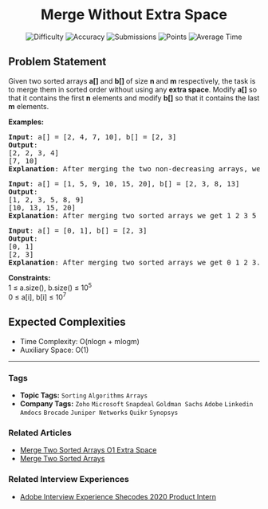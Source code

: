 <h1 align="center">Merge Without Extra Space</h1>

<p align="center">
  <img alt="Difficulty" title="Difficulty" src="https://custom-icon-badges.demolab.com/badge/Difficulty: Medium-1F222E?style=for-the-badge&logoColor=white&logo=fire"/>
  <img alt="Accuracy" title="Accuracy" src="https://custom-icon-badges.demolab.com/badge/Accuracy: 32.01%25-1F222E?style=for-the-badge&logoColor=white&logo=target"/>
  <img alt="Submissions" title="Submissions" src="https://custom-icon-badges.demolab.com/badge/Submissions: 306K+-1F222E?style=for-the-badge&logoColor=white&logo=repo"/>
  <img alt="Points" title="Points" src="https://custom-icon-badges.demolab.com/badge/Points: 4-1F222E?style=for-the-badge&logoColor=white&logo=award"/>
  <img alt="Average Time" title="Average Time" src="https://custom-icon-badges.demolab.com/badge/Average%20Time: 20m-1F222E?style=for-the-badge&logoColor=white&logo=clock"/>
</p>

## Problem Statement

Given two sorted arrays <b>a[]</b> and <b>b[] </b>of size <b>n </b>and <b>m </b>respectively, the task is to merge them in sorted order without using any <b>extra space</b>. Modify <b>a[]</b> so that it contains the first <b>n</b> elements and modify <b>b[]</b> so that it contains the last <b>m</b> elements.

<b>Examples:</b>

<pre><b>Input</b>: a[] = [2, 4, 7, 10], b[] = [2, 3]
<b>Output</b>:<br>[2, 2, 3, 4]<br>[7, 10]
<b>Explanation</b>: After merging the two non-decreasing arrays, we get, 2 2 3 4 7 10</pre>

<pre><b>Input</b>: a[] = [1, 5, 9, 10, 15, 20], b[] = [2, 3, 8, 13]
<b>Output</b>:<br>[1, 2, 3, 5, 8, 9]<br>[10, 13, 15, 20]
<b>Explanation</b>: After merging two sorted arrays we get 1 2 3 5 8 9 10 13 15 20.
</pre>

<pre><b>Input</b>: a[] = [0, 1], b[] = [2, 3]
<b>Output</b>:<br>[0, 1]<br>[2, 3]
<b>Explanation</b>: After merging two sorted arrays we get 0 1 2 3.</pre>

<b>Constraints:</b><br>1 ≤ a.size(), b.size() ≤ 10<sup>5</sup><br>0 ≤ a[i], b[i] ≤ 10<sup>7</sup>

## Expected Complexities
- Time Complexity: O(nlogn + mlogm)
- Auxiliary Space: O(1)

<hr>

### Tags
- **Topic Tags:** `Sorting` `Algorithms` `Arrays`
- **Company Tags:** `Zoho` `Microsoft` `Snapdeal` `Goldman Sachs` `Adobe` `Linkedin` `Amdocs` `Brocade` `Juniper Networks` `Quikr` `Synopsys`

### Related Articles
- [Merge Two Sorted Arrays O1 Extra Space](https://www.geeksforgeeks.org/merge-two-sorted-arrays-o1-extra-space/)
- [Merge Two Sorted Arrays](https://www.geeksforgeeks.org/merge-two-sorted-arrays/)

### Related Interview Experiences
- [Adobe Interview Experience Shecodes 2020 Product Intern](https://www.geeksforgeeks.org/adobe-interview-experience-shecodes-2020-product-intern/)
